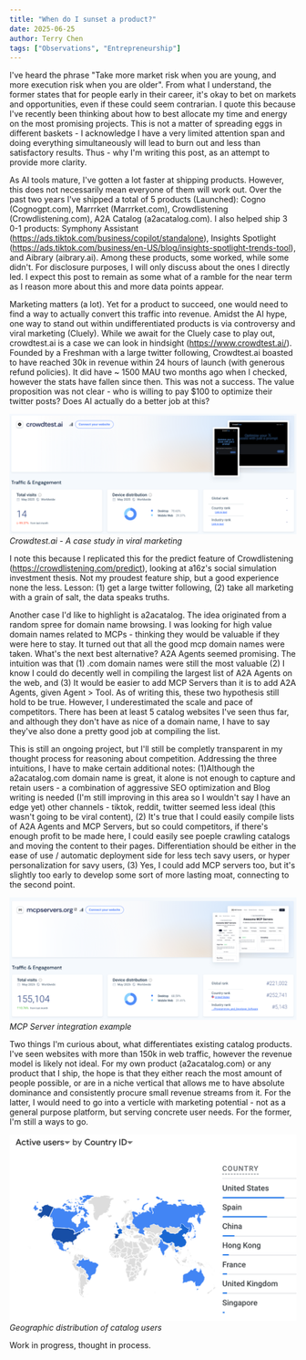 ```yaml
---
title: "When do I sunset a product?"
date: 2025-06-25
author: Terry Chen
tags: ["Observations", "Entrepreneurship"]
---
```

I've heard the phrase "Take more market risk when you are young, and more execution risk when you are older". From what I understand, the former states that for people early in their career, it's okay to bet on markets and opportunities, even if these could seem contrarian. I quote this because I've recently been thinking about how to best allocate my time and energy on the most promising projects. This is not a matter of spreading eggs in different baskets - I acknowledge I have a very limited attention span and doing everything simultaneously will lead to burn out and less than satisfactory results. Thus - why I'm writing this post, as an attempt to provide more clarity. 

As AI tools mature, I've gotten a lot faster at shipping products. However, this does not necessarily mean everyone of them will work out. Over the past two years I've shipped a total of 5 products (Launched): Cogno (Cognogpt.com), Marrrket (Marrrket.com), Crowdlistening (Crowdlistening.com), A2A Catalog (a2acatalog.com). I also helped ship 3 0-1 products: Symphony Assistant (https://ads.tiktok.com/business/copilot/standalone), Insights Spotlight (https://ads.tiktok.com/business/en-US/blog/insights-spotlight-trends-tool), and Aibrary (aibrary.ai). Among these products, some worked, while some didn't. For disclosure purposes, I will only discuss about the ones I directly led. I expect this post to remain as some what of a ramble for the near term as I reason more about this and more data points appear. 

Marketing matters (a lot). Yet for a product to succeed, one would need to find a way to actually convert this traffic into revenue. Amidst the AI hype, one way to stand out within undifferentiated products is via controversy and viral marketing (Cluely). While we await for the Cluely case to play out, crowdtest.ai is a case we can look in hindsight (https://www.crowdtest.ai/). Founded by a Freshman with a large twitter following, Crowdtest.ai boasted to have reached 30k in revenue within 24 hours of launch (with generous refund policies). It did have ~ 1500 MAU two months ago when I checked, however the stats have fallen since then. This was not a success. The value proposition was not clear - who is willing to pay $100 to optimize their twitter posts? Does AI actually do a better job at this? 

![Crowdtest.ai](/images/posts/sunsetting_projects/crowdtest.png)
*Crowdtest.ai - A case study in viral marketing*

I note this because I replicated this for the predict feature of Crowdlistening (https://crowdlistening.com/predict), looking at a16z's social simulation investment thesis. Not my proudest feature ship, but a good experience none the less. Lesson: (1) get a large twitter following, (2) take all marketing with a grain of salt, the data speaks truths. 

Another case I'd like to highlight is a2acatalog. The idea originated from a random spree for domain name browsing. I was looking for high value domain names related to MCPs - thinking they would be valuable if they were here to stay. It turned out that all the good mcp domain names were taken. What's the next best alternative? A2A Agents seemed promising. The intuition was that (1) .com domain names were still the most valuable (2) I know I could do decently well in compiling the largest list of A2A Agents on the web, and (3) It would be easier to add MCP Servers than it is to add A2A Agents, given Agent > Tool. As of writing this, these two hypothesis still hold to be true. However, I underestimated the scale and pace of competitors. There has been at least 5 catalog websites I've seen thus far, and although they don't have as nice of a domain name, I have to say they've also done a pretty good job at compiling the list. 

This is still an ongoing project, but I'll still be completly transparent in my thought process for reasoning about competition. Addressing the three intuitions, I have to make certain additional notes: (1)Although the a2acatalog.com domain name is great, it alone is not enough to capture and retain users - a combination of aggressive SEO optimization and Blog writing is needed (I'm still improving in this area so I wouldn't say I have an edge yet) other channels - tiktok, reddit, twitter seemed less ideal (this wasn't going to be viral content), (2) It's true that I could easily compile lists of A2A Agents and MCP Servers, but so could competitors, if there's enough profit to be made here, I could easily see poeple crawling catalogs and moving the content to their pages. Differentiation should be either in the ease of use / automatic deployment side for less tech savy users, or hyper personalization for savy users, (3) Yes, I could add MCP servers too, but it's slightly too early to develop some sort of more lasting moat, connecting to the second point. 

![MCP Server](/images/posts/sunsetting_projects/mcp_server.png)
*MCP Server integration example*

Two things I'm curious about, what differentiates existing catalog products. I've seen websites with more than 150k in web traffic, however the revenue model is likely not ideal. For my own product (a2acatalog.com) or any product that I ship, the hope is that they either reach the most amount of people possible, or are in a niche vertical that allows me to have absolute dominance and consistently procure small revenue streams from it. For the latter, I would need to go into a verticle with marketing potential - not as a general purpose platform, but serving concrete user needs. For the former, I'm still a ways to go. 

![Geographic Distribution](/images/posts/sunsetting_projects/geo_distribution.png)
*Geographic distribution of catalog users*

Work in progress, thought in process. 